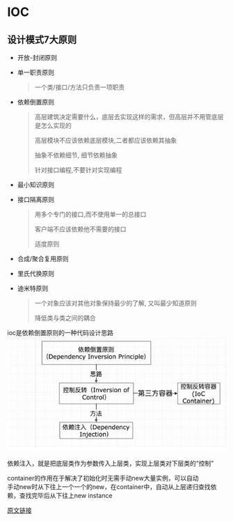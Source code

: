 # IOC

## 设计模式7大原则

- 开放-封闭原则

- 单一职责原则

  > 一个类/接口/方法只负责一项职责

- 依赖倒置原则

  > 高层建筑决定需要什么，底层去实现这样的需求，但高层并不用管底层是怎么实现的
  >
  > 高层模块不应该依赖底层模块,二者都应该依赖其抽象
  >
  > 抽象不依赖细节, 细节依赖抽象
  >
  > 针对接口编程,不要针对实现编程

- 最小知识原则

- 接口隔离原则

  > 用多个专门的接口,而不使用单一的总接口
  >
  > 客户端不应该依赖他不需要的接口
  >
  > 适度原则

- 合成/聚合复用原则

- 里氏代换原则

- 迪米特原则

  > 一个对象应该对其他对象保持最少的了解, 又叫最少知道原则
  >
  > 降低类与类之间的耦合

ioc是依赖倒置原则的一种代码设计思路
![image of ioc](./cimslfktx5.jpeg)

依赖注入，就是把底层类作为参数传入上层类，实现上层类对下层类的“控制”

container的作用在于解决了初始化时无需手动new大量实例，可以自动  
手动new时从下往上一个一个的new，在container中，自动从上层递归查找依赖，查找完毕后从下往上new instance

[原文链接](https://cloud.tencent.com/developer/article/1428838)

